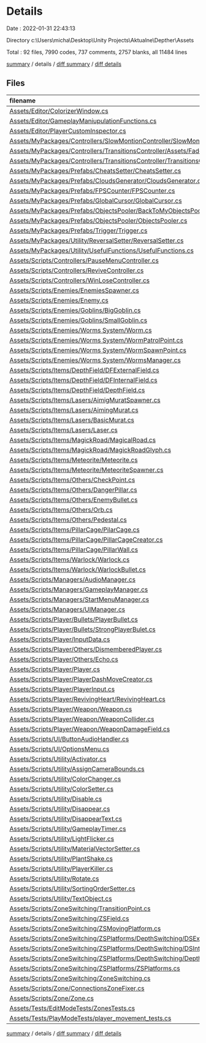# Details

Date : 2022-01-31 22:43:13

Directory c:\Users\micha\Desktop\Unity Projects\Aktualne\Depther\Assets

Total : 92 files,  7990 codes, 737 comments, 2757 blanks, all 11484 lines

[summary](results.md) / details / [diff summary](diff.md) / [diff details](diff-details.md)

## Files
| filename | language | code | comment | blank | total |
| :--- | :--- | ---: | ---: | ---: | ---: |
| [Assets/Editor/ColorizerWindow.cs](/Assets/Editor/ColorizerWindow.cs) | C# | 28 | 0 | 13 | 41 |
| [Assets/Editor/GameplayManiupulationFunctions.cs](/Assets/Editor/GameplayManiupulationFunctions.cs) | C# | 86 | 0 | 22 | 108 |
| [Assets/Editor/PlayerCustomInspector.cs](/Assets/Editor/PlayerCustomInspector.cs) | C# | 35 | 2 | 14 | 51 |
| [Assets/MyPackages/Controllers/SlowMontionController/SlowMontionController.cs](/Assets/MyPackages/Controllers/SlowMontionController/SlowMontionController.cs) | C# | 52 | 4 | 16 | 72 |
| [Assets/MyPackages/Controllers/TransitionsController/Assets/Fader.shader](/Assets/MyPackages/Controllers/TransitionsController/Assets/Fader.shader) | ShaderLab | 54 | 4 | 12 | 70 |
| [Assets/MyPackages/Controllers/TransitionsController/TransitionsController.cs](/Assets/MyPackages/Controllers/TransitionsController/TransitionsController.cs) | C# | 118 | 11 | 40 | 169 |
| [Assets/MyPackages/Prefabs/CheatsSetter/CheatsSetter.cs](/Assets/MyPackages/Prefabs/CheatsSetter/CheatsSetter.cs) | C# | 83 | 2 | 25 | 110 |
| [Assets/MyPackages/Prefabs/CloudsGenerator/CloudsGenerator.cs](/Assets/MyPackages/Prefabs/CloudsGenerator/CloudsGenerator.cs) | C# | 165 | 22 | 54 | 241 |
| [Assets/MyPackages/Prefabs/FPSCounter/FPSCounter.cs](/Assets/MyPackages/Prefabs/FPSCounter/FPSCounter.cs) | C# | 41 | 3 | 12 | 56 |
| [Assets/MyPackages/Prefabs/GlobalCursor/GlobalCursor.cs](/Assets/MyPackages/Prefabs/GlobalCursor/GlobalCursor.cs) | C# | 85 | 1 | 27 | 113 |
| [Assets/MyPackages/Prefabs/ObjectsPooler/BackToMyObjectsPooler.cs](/Assets/MyPackages/Prefabs/ObjectsPooler/BackToMyObjectsPooler.cs) | C# | 13 | 1 | 4 | 18 |
| [Assets/MyPackages/Prefabs/ObjectsPooler/ObjectsPooler.cs](/Assets/MyPackages/Prefabs/ObjectsPooler/ObjectsPooler.cs) | C# | 124 | 26 | 43 | 193 |
| [Assets/MyPackages/Prefabs/Trigger/Trigger.cs](/Assets/MyPackages/Prefabs/Trigger/Trigger.cs) | C# | 28 | 0 | 10 | 38 |
| [Assets/MyPackages/Utility/ReversalSetter/ReversalSetter.cs](/Assets/MyPackages/Utility/ReversalSetter/ReversalSetter.cs) | C# | 34 | 7 | 16 | 57 |
| [Assets/MyPackages/Utility/UsefulFunctions/UsefulFunctions.cs](/Assets/MyPackages/Utility/UsefulFunctions/UsefulFunctions.cs) | C# | 103 | 52 | 56 | 211 |
| [Assets/Scripts/Controllers/PauseMenuController.cs](/Assets/Scripts/Controllers/PauseMenuController.cs) | C# | 90 | 3 | 28 | 121 |
| [Assets/Scripts/Controllers/ReviveController.cs](/Assets/Scripts/Controllers/ReviveController.cs) | C# | 131 | 13 | 50 | 194 |
| [Assets/Scripts/Controllers/WinLoseController.cs](/Assets/Scripts/Controllers/WinLoseController.cs) | C# | 99 | 4 | 39 | 142 |
| [Assets/Scripts/Enemies/EnemiesSpawner.cs](/Assets/Scripts/Enemies/EnemiesSpawner.cs) | C# | 136 | 22 | 44 | 202 |
| [Assets/Scripts/Enemies/Enemy.cs](/Assets/Scripts/Enemies/Enemy.cs) | C# | 45 | 0 | 13 | 58 |
| [Assets/Scripts/Enemies/Goblins/BigGoblin.cs](/Assets/Scripts/Enemies/Goblins/BigGoblin.cs) | C# | 99 | 7 | 28 | 134 |
| [Assets/Scripts/Enemies/Goblins/SmallGoblin.cs](/Assets/Scripts/Enemies/Goblins/SmallGoblin.cs) | C# | 93 | 8 | 29 | 130 |
| [Assets/Scripts/Enemies/Worms System/Worm.cs](/Assets/Scripts/Enemies/Worms%20System/Worm.cs) | C# | 162 | 24 | 51 | 237 |
| [Assets/Scripts/Enemies/Worms System/WormPatrolPoint.cs](/Assets/Scripts/Enemies/Worms%20System/WormPatrolPoint.cs) | C# | 41 | 9 | 21 | 71 |
| [Assets/Scripts/Enemies/Worms System/WormSpawnPoint.cs](/Assets/Scripts/Enemies/Worms%20System/WormSpawnPoint.cs) | C# | 27 | 0 | 8 | 35 |
| [Assets/Scripts/Enemies/Worms System/WormsManager.cs](/Assets/Scripts/Enemies/Worms%20System/WormsManager.cs) | C# | 142 | 16 | 51 | 209 |
| [Assets/Scripts/Items/DepthField/DFExternalField.cs](/Assets/Scripts/Items/DepthField/DFExternalField.cs) | C# | 66 | 19 | 24 | 109 |
| [Assets/Scripts/Items/DepthField/DFInternalField.cs](/Assets/Scripts/Items/DepthField/DFInternalField.cs) | C# | 29 | 7 | 12 | 48 |
| [Assets/Scripts/Items/DepthField/DepthField.cs](/Assets/Scripts/Items/DepthField/DepthField.cs) | C# | 100 | 27 | 35 | 162 |
| [Assets/Scripts/Items/Lasers/AimigMuratSpawner.cs](/Assets/Scripts/Items/Lasers/AimigMuratSpawner.cs) | C# | 115 | 1 | 37 | 153 |
| [Assets/Scripts/Items/Lasers/AimingMurat.cs](/Assets/Scripts/Items/Lasers/AimingMurat.cs) | C# | 102 | 4 | 30 | 136 |
| [Assets/Scripts/Items/Lasers/BasicMurat.cs](/Assets/Scripts/Items/Lasers/BasicMurat.cs) | C# | 82 | 6 | 22 | 110 |
| [Assets/Scripts/Items/Lasers/Laser.cs](/Assets/Scripts/Items/Lasers/Laser.cs) | C# | 174 | 16 | 58 | 248 |
| [Assets/Scripts/Items/MagickRoad/MagicalRoad.cs](/Assets/Scripts/Items/MagickRoad/MagicalRoad.cs) | C# | 101 | 11 | 40 | 152 |
| [Assets/Scripts/Items/MagickRoad/MagickRoadGlyph.cs](/Assets/Scripts/Items/MagickRoad/MagickRoadGlyph.cs) | C# | 32 | 1 | 11 | 44 |
| [Assets/Scripts/Items/Meteorite/Meteorite.cs](/Assets/Scripts/Items/Meteorite/Meteorite.cs) | C# | 91 | 6 | 37 | 134 |
| [Assets/Scripts/Items/Meteorite/MeteoriteSpawner.cs](/Assets/Scripts/Items/Meteorite/MeteoriteSpawner.cs) | C# | 93 | 6 | 28 | 127 |
| [Assets/Scripts/Items/Others/CheckPoint.cs](/Assets/Scripts/Items/Others/CheckPoint.cs) | C# | 28 | 2 | 12 | 42 |
| [Assets/Scripts/Items/Others/DangerPillar.cs](/Assets/Scripts/Items/Others/DangerPillar.cs) | C# | 51 | 6 | 14 | 71 |
| [Assets/Scripts/Items/Others/EnemyBullet.cs](/Assets/Scripts/Items/Others/EnemyBullet.cs) | C# | 57 | 2 | 21 | 80 |
| [Assets/Scripts/Items/Others/Orb.cs](/Assets/Scripts/Items/Others/Orb.cs) | C# | 23 | 0 | 9 | 32 |
| [Assets/Scripts/Items/Others/Pedestal.cs](/Assets/Scripts/Items/Others/Pedestal.cs) | C# | 19 | 0 | 4 | 23 |
| [Assets/Scripts/Items/PillarCage/PilarCage.cs](/Assets/Scripts/Items/PillarCage/PilarCage.cs) | C# | 438 | 49 | 182 | 669 |
| [Assets/Scripts/Items/PillarCage/PillarCageCreator.cs](/Assets/Scripts/Items/PillarCage/PillarCageCreator.cs) | C# | 61 | 0 | 27 | 88 |
| [Assets/Scripts/Items/PillarCage/PillarWall.cs](/Assets/Scripts/Items/PillarCage/PillarWall.cs) | C# | 155 | 10 | 52 | 217 |
| [Assets/Scripts/Items/Warlock/Warlock.cs](/Assets/Scripts/Items/Warlock/Warlock.cs) | C# | 106 | 2 | 29 | 137 |
| [Assets/Scripts/Items/Warlock/WarlockBullet.cs](/Assets/Scripts/Items/Warlock/WarlockBullet.cs) | C# | 114 | 3 | 44 | 161 |
| [Assets/Scripts/Managers/AudioManager.cs](/Assets/Scripts/Managers/AudioManager.cs) | C# | 434 | 7 | 119 | 560 |
| [Assets/Scripts/Managers/GameplayManager.cs](/Assets/Scripts/Managers/GameplayManager.cs) | C# | 487 | 65 | 201 | 753 |
| [Assets/Scripts/Managers/StartMenuManager.cs](/Assets/Scripts/Managers/StartMenuManager.cs) | C# | 91 | 3 | 27 | 121 |
| [Assets/Scripts/Managers/UIManager.cs](/Assets/Scripts/Managers/UIManager.cs) | C# | 71 | 1 | 20 | 92 |
| [Assets/Scripts/Player/Bullets/PlayerBullet.cs](/Assets/Scripts/Player/Bullets/PlayerBullet.cs) | C# | 90 | 5 | 26 | 121 |
| [Assets/Scripts/Player/Bullets/StrongPlayerBulet.cs](/Assets/Scripts/Player/Bullets/StrongPlayerBulet.cs) | C# | 54 | 2 | 27 | 83 |
| [Assets/Scripts/Player/InputData.cs](/Assets/Scripts/Player/InputData.cs) | C# | 118 | 7 | 33 | 158 |
| [Assets/Scripts/Player/Others/DismemberedPlayer.cs](/Assets/Scripts/Player/Others/DismemberedPlayer.cs) | C# | 26 | 2 | 9 | 37 |
| [Assets/Scripts/Player/Others/Echo.cs](/Assets/Scripts/Player/Others/Echo.cs) | C# | 29 | 0 | 10 | 39 |
| [Assets/Scripts/Player/Player.cs](/Assets/Scripts/Player/Player.cs) | C# | 374 | 18 | 136 | 528 |
| [Assets/Scripts/Player/PlayerDashMoveCreator.cs](/Assets/Scripts/Player/PlayerDashMoveCreator.cs) | C# | 178 | 19 | 62 | 259 |
| [Assets/Scripts/Player/PlayerInput.cs](/Assets/Scripts/Player/PlayerInput.cs) | C# | 75 | 2 | 34 | 111 |
| [Assets/Scripts/Player/RevivingHeart/RevivingHeart.cs](/Assets/Scripts/Player/RevivingHeart/RevivingHeart.cs) | C# | 40 | 3 | 14 | 57 |
| [Assets/Scripts/Player/Weapon/Weapon.cs](/Assets/Scripts/Player/Weapon/Weapon.cs) | C# | 181 | 20 | 65 | 266 |
| [Assets/Scripts/Player/Weapon/WeaponCollider.cs](/Assets/Scripts/Player/Weapon/WeaponCollider.cs) | C# | 17 | 1 | 8 | 26 |
| [Assets/Scripts/Player/Weapon/WeaponDamageField.cs](/Assets/Scripts/Player/Weapon/WeaponDamageField.cs) | C# | 26 | 1 | 7 | 34 |
| [Assets/Scripts/UI/ButtonAudioHandler.cs](/Assets/Scripts/UI/ButtonAudioHandler.cs) | C# | 23 | 2 | 4 | 29 |
| [Assets/Scripts/UI/OptionsMenu.cs](/Assets/Scripts/UI/OptionsMenu.cs) | C# | 92 | 1 | 31 | 124 |
| [Assets/Scripts/Utility/Activator.cs](/Assets/Scripts/Utility/Activator.cs) | C# | 57 | 4 | 17 | 78 |
| [Assets/Scripts/Utility/AssignCameraBounds.cs](/Assets/Scripts/Utility/AssignCameraBounds.cs) | C# | 23 | 1 | 6 | 30 |
| [Assets/Scripts/Utility/ColorChanger.cs](/Assets/Scripts/Utility/ColorChanger.cs) | C# | 22 | 2 | 9 | 33 |
| [Assets/Scripts/Utility/ColorSetter.cs](/Assets/Scripts/Utility/ColorSetter.cs) | C# | 50 | 4 | 12 | 66 |
| [Assets/Scripts/Utility/Disable.cs](/Assets/Scripts/Utility/Disable.cs) | C# | 8 | 1 | 2 | 11 |
| [Assets/Scripts/Utility/Disappear.cs](/Assets/Scripts/Utility/Disappear.cs) | C# | 35 | 3 | 9 | 47 |
| [Assets/Scripts/Utility/DisappearText.cs](/Assets/Scripts/Utility/DisappearText.cs) | C# | 29 | 3 | 7 | 39 |
| [Assets/Scripts/Utility/GameplayTimer.cs](/Assets/Scripts/Utility/GameplayTimer.cs) | C# | 48 | 1 | 17 | 66 |
| [Assets/Scripts/Utility/LightFlicker.cs](/Assets/Scripts/Utility/LightFlicker.cs) | C# | 22 | 3 | 6 | 31 |
| [Assets/Scripts/Utility/MaterialVectorSetter.cs](/Assets/Scripts/Utility/MaterialVectorSetter.cs) | C# | 12 | 0 | 3 | 15 |
| [Assets/Scripts/Utility/PlantShake.cs](/Assets/Scripts/Utility/PlantShake.cs) | C# | 27 | 1 | 7 | 35 |
| [Assets/Scripts/Utility/PlayerKiller.cs](/Assets/Scripts/Utility/PlayerKiller.cs) | C# | 18 | 0 | 4 | 22 |
| [Assets/Scripts/Utility/Rotate.cs](/Assets/Scripts/Utility/Rotate.cs) | C# | 78 | 4 | 22 | 104 |
| [Assets/Scripts/Utility/SortingOrderSetter.cs](/Assets/Scripts/Utility/SortingOrderSetter.cs) | C# | 10 | 2 | 2 | 14 |
| [Assets/Scripts/Utility/TextObject.cs](/Assets/Scripts/Utility/TextObject.cs) | C# | 25 | 3 | 7 | 35 |
| [Assets/Scripts/ZoneSwitching/TransitionPoint.cs](/Assets/Scripts/ZoneSwitching/TransitionPoint.cs) | C# | 18 | 0 | 5 | 23 |
| [Assets/Scripts/ZoneSwitching/ZSField.cs](/Assets/Scripts/ZoneSwitching/ZSField.cs) | C# | 38 | 4 | 13 | 55 |
| [Assets/Scripts/ZoneSwitching/ZSMovingPlatform.cs](/Assets/Scripts/ZoneSwitching/ZSMovingPlatform.cs) | C# | 130 | 15 | 48 | 193 |
| [Assets/Scripts/ZoneSwitching/ZSPlatforms/DepthSwitching/DSExternalField.cs](/Assets/Scripts/ZoneSwitching/ZSPlatforms/DepthSwitching/DSExternalField.cs) | C# | 125 | 20 | 37 | 182 |
| [Assets/Scripts/ZoneSwitching/ZSPlatforms/DepthSwitching/DSInternalField.cs](/Assets/Scripts/ZoneSwitching/ZSPlatforms/DepthSwitching/DSInternalField.cs) | C# | 22 | 2 | 7 | 31 |
| [Assets/Scripts/ZoneSwitching/ZSPlatforms/DepthSwitching/DepthSwitching.cs](/Assets/Scripts/ZoneSwitching/ZSPlatforms/DepthSwitching/DepthSwitching.cs) | C# | 77 | 13 | 27 | 117 |
| [Assets/Scripts/ZoneSwitching/ZSPlatforms/ZSPlatforms.cs](/Assets/Scripts/ZoneSwitching/ZSPlatforms/ZSPlatforms.cs) | C# | 123 | 18 | 36 | 177 |
| [Assets/Scripts/ZoneSwitching/ZoneSwitching.cs](/Assets/Scripts/ZoneSwitching/ZoneSwitching.cs) | C# | 85 | 5 | 41 | 131 |
| [Assets/Scripts/Zone/ConnectionsZoneFixer.cs](/Assets/Scripts/Zone/ConnectionsZoneFixer.cs) | C# | 107 | 14 | 28 | 149 |
| [Assets/Scripts/Zone/Zone.cs](/Assets/Scripts/Zone/Zone.cs) | C# | 171 | 21 | 70 | 262 |
| [Assets/Tests/EditModeTests/ZonesTests.cs](/Assets/Tests/EditModeTests/ZonesTests.cs) | C# | 17 | 3 | 4 | 24 |
| [Assets/Tests/PlayModeTests/player_movement_tests.cs](/Assets/Tests/PlayModeTests/player_movement_tests.cs) | C# | 56 | 12 | 24 | 92 |

[summary](results.md) / details / [diff summary](diff.md) / [diff details](diff-details.md)